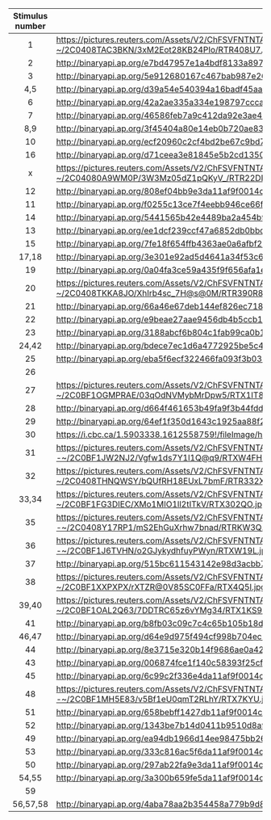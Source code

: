 


|Stimulus number|Link|
|:-:|-------|
|1|https://pictures.reuters.com/Assets/V2/ChFSVFNTNTAwMDAwMDAwMDAwNhIDVFIzGhlcVFIzXGNcN1wzXDlcUlRSNDA4VTcuanBnIgQIARAPQAE-~/2C0408TAC3BKN/3xM2Eot28KB24PIo/RTR408U7.jpg|
|2|http://binaryapi.ap.org/e7bd47957e1a4bdf8133a897b0ea6aaf/preview/AP19261543854692.jpg?wm=api&ver=0|
|3|http://binaryapi.ap.org/5e912680167c467bab987e2649bc27be/preview/AP240228794712.jpg?wm=api&ver=0|
|4,5|http://binaryapi.ap.org/d39a54e540394a16badf45aa8b42de34/preview/AP653067241526.jpg?wm=api&ver=0|
|6|http://binaryapi.ap.org/42a2ae335a334e198797cccad63d798f/preview/AP481658358603.jpg?wm=api&ver=1|
|7|http://binaryapi.ap.org/46586feb7a9c412da92e3ae40df531dc/preview/AP840510704285.jpg?wm=api&ver=0|
|8,9|http://binaryapi.ap.org/3f45404a80e14eb0b720ae83699caef7/preview/AP564480410199.jpg?wm=api&ver=0|
|10|http://binaryapi.ap.org/ecf20960c2cf4bd2be67c9bd78b3768e/preview/AP160809958139.jpg?wm=api&ver=0|
|16|http://binaryapi.ap.org/d71ceea3e81845e5b2cd1350c7d086d4/preview/AP18228303024578.jpg?wm=api&ver=0|
|x|https://pictures.reuters.com/Assets/V2/ChFSVFNTNTAwMDAwMDAwMDAwNhIDVFIzGhlcVFIzXDZcNlw3XDdcUlRSMjJEUEkuanBnIgQIARAPQAE-~/2C04080A9WM0P/3W3Mz05dZ1pQKyV_/RTR22DPI.jpg|
|12|http://binaryapi.ap.org/808ef04bb9e3da11af9f0014c2589dfb/preview/AP051228012756.jpg?wm=api&ver=0|
|11|http://binaryapi.ap.org/f0255c13ce7f4eebb946ce66f8773826/preview/AP19148667126053.jpg?wm=api&ver=0|
|14|http://binaryapi.ap.org/5441565b42e4489ba2a454b921881820/preview/AP908525220326.jpg?wm=api&ver=0|
|13|http://binaryapi.ap.org/ee1dcf239ccf47a6852db0bbdb30a5d8/preview/AP17353836108814.jpg?wm=api&ver=0|
|15|http://binaryapi.ap.org/7fe18f654ffb4363ae0a6afbf22b59b3/preview/AP100514138294.jpg?wm=api&ver=0|
|17,18|http://binaryapi.ap.org/3e301e92ad5d4641a34f53c6b42e55c6/preview/AP20002424951084.jpg?wm=api&ver=0|
|19|http://binaryapi.ap.org/0a04fa3ce59a435f9f656afa1e985934/preview/AP19192742969818.jpg?wm=api&ver=0|
|20|https://pictures.reuters.com/Assets/V2/ChFSVFNTNTAwMDAwMDAwMDAwNhIDVFIzGhlcVFIzXDlcNlwwXDdcUlRSMzkwUjguanBnIgQIARAPQAE-~/2C0408TKKA8JO/XhIrb4sc_7H@s@0M/RTR390R8.jpg|
|21|http://binaryapi.ap.org/66a46e67deb144ef826ec7181f0ca0e3/preview/AP13072411301.jpg?wm=api&ver=0|
|22|http://binaryapi.ap.org/e9beae27aae9456db4b5ccb143f9ea67/preview/AP19121398259162.jpg?wm=api&ver=0|
|23|http://binaryapi.ap.org/3188abcf6b804c1fab99ca0b124eb83d/preview/AP12051404724.jpg?wm=api&ver=1|
|24,42|http://binaryapi.ap.org/bdece7ec1d6a4772925be5c48f94e8c9/preview/AP17312146174889.jpg?wm=api&ver=0|
|25|http://binaryapi.ap.org/eba5f6ecf322466fa093f3b0311a0cb6/preview/AP18236406892558.jpg?wm=api&ver=0|
|26||
|27|https://pictures.reuters.com/Assets/V2/ChFSVFNTNTAwMDAwMDAwMDAwNhIDVFIzGhlcVFIzXGRcOVw3XGJcUlRYMUlUODIuanBnIgQIARAPQAE-~/2C0BF1OGMPRAE/03qOdNVMybMrDpw5/RTX1IT82.jpg|
|28|http://binaryapi.ap.org/d664f461653b49fa9f3b44fdd40b94ca/preview/AP17271465214965.jpg?wm=api&ver=0|
|29|http://binaryapi.ap.org/64ef1f350d1643c1925aa88f21e6bd9a/preview/AP19337491398136.jpg?wm=api&ver=0|
|30|https://i.cbc.ca/1.5903338.1612558759!/fileImage/httpImage/image.jpg_gen/derivatives/original_1180/mexico-tennis-acapulco-open.jpg|
|31|https://pictures.reuters.com/Assets/V2/ChFSVFNTNTAwMDAwMDAwMDAwNhIDVFIzGhhcVFIzXGVcZVxkXDRcUlRYVzRGSC5qcGciBAgBEA9AAQ--~/2C0BF1JW2NJ2/Vgfw1ds7Y1l1Q@q9/RTXW4FH.jpg|
|32|https://pictures.reuters.com/Assets/V2/ChFSVFNTNTAwMDAwMDAwMDAwNhIDVFIzGhlcVFIzXGVcZlxmXGFcUlRSMzMyWEwuanBnIgQIARAPQAE-~/2C0408THNQWSY/bQUfRH18EUxL7bmF/RTR332XL.jpg|
|33,34|https://pictures.reuters.com/Assets/V2/ChFSVFNTNTAwMDAwMDAwMDAwNhIDVFIzGhlcVFIzXDlcZlxkXDZcUlRYMzAyUU8uanBnIgQIARAPQAE-~/2C0BF1FG3DIEC/XMo1MIO1ll2tITkV/RTX302QO.jpg|
|35|https://pictures.reuters.com/Assets/V2/ChFSVFNTNTAwMDAwMDAwMDAwNhIDVFIzGhhcVFIzXGVcNFxhXDdcUlRSS1czUS5qcGciBAgBEA9AAQ--~/2C0408Y17RP1/mS2EhGuXrhw7bnad/RTRKW3Q.jpg|
|36|https://pictures.reuters.com/Assets/V2/ChFSVFNTNTAwMDAwMDAwMDAwNhIDVFIzGhhcVFIzXGRcNVwwXDFcUlRYVzE5TC5qcGciBAgBEA9AAQ--~/2C0BF1J6TVHN/o2GJykydhfuyPWyn/RTXW19L.jpg|
|37|http://binaryapi.ap.org/515bc611543142e98d3acbb7e9a9151c/preview/AP82855394047.jpg?wm=api&ver=0|
|38|https://pictures.reuters.com/Assets/V2/ChFSVFNTNTAwMDAwMDAwMDAwNhIDVFIzGhhcVFIzXDZcN1xjXDhcUlRYNFE1SS5qcGciBAgBEA9AAQ--~/2C0BF1XXPXPX/rXTZR@0V85SC0FFa/RTX4Q5I.jpg|
|39,40|https://pictures.reuters.com/Assets/V2/ChFSVFNTNTAwMDAwMDAwMDAwNhIDVFIzGhlcVFIzXGJcYlw1XDlcUlRYMUtTOTguanBnIgQIARAPQAE-~/2C0BF1OAL2Q63/7DDTRC65z6vYMg34/RTX1KS98.jpg|
|41|http://binaryapi.ap.org/b8fb03c09c7c4c65b105b18d4293eb00/preview/AP925903229438.jpg?wm=api&ver=1|
|46,47|http://binaryapi.ap.org/d64e9d975f494cf998b704ec1d99a4eb/preview/AP080604024481.jpg?wm=api&ver=0|
|44|http://binaryapi.ap.org/8e3715e320b14f9686ae0a4226c0cbec/preview/AP17322764022756.jpg?wm=api&ver=0|
|43|http://binaryapi.ap.org/006874fce1f140c58393f25cff238c21/preview/AP13072411285.jpg?wm=api&ver=0|
|45|http://binaryapi.ap.org/6c99c2f336e4da11af9f0014c2589dfb/preview/AP03122204655.jpg?wm=api&ver=0|
|48|https://pictures.reuters.com/Assets/V2/ChFSVFNTNTAwMDAwMDAwMDAwNhIDVFIzGhhcVFIzXDhcMFwxXDhcUlRYN0tZVS5qcGciBAgBEA9AAQ--~/2C0BF1MH5E83/v5Bf1eU0qmT2RLhY/RTX7KYU.jpg|
|51|http://binaryapi.ap.org/658bebff1427db11af9f0014c2589dfb/preview/AP060808017291.jpg?wm=api&ver=0|
|52|http://binaryapi.ap.org/1343be7b14d0411b9510d8a92412cedd/preview/AP120223068947.jpg?wm=api&ver=1|
|49|http://binaryapi.ap.org/ea94db1966d14ee98475bb26b6084a1a/preview/AP239510147413.jpg?wm=api&ver=0|
|53|http://binaryapi.ap.org/333c816ac5f6da11af9f0014c2589dfb/preview/AP06060801875.jpg?wm=api&ver=0|
|50|http://binaryapi.ap.org/297ab22fa9e3da11af9f0014c2589dfb/preview/AP0601130917.jpg?wm=api&ver=0|
|54,55|http://binaryapi.ap.org/3a300b659fe5da11af9f0014c2589dfb/preview/AP03051204219.jpg?wm=api&ver=0|
|59||
|56,57,58|http://binaryapi.ap.org/4aba78aa2b354458a779b9d829043de2/preview/AP510679414198.jpg?wm=api&ver=0|
